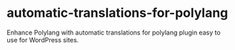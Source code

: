 # automatic-translations-for-polylang
Enhance Polylang with automatic translations for polylang plugin easy to use for WordPress sites.
